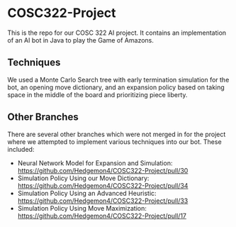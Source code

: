 # COSC322-Project

This is the repo for our COSC 322 AI project. It contains an implementation of an AI bot in Java to play the Game of Amazons. 

## Techniques

We used a Monte Carlo Search tree with early termination simulation for the bot, an opening move dictionary, and an expansion policy based on taking
space in the middle of the board and prioritizing piece liberty.

## Other Branches

There are several other branches which were not merged in for the project where we attempted to implement various techniques
into our bot. These included:

- Neural Network Model for Expansion and Simulation: https://github.com/Hedgemon4/COSC322-Project/pull/30
- Simulation Policy Using our Move Dictionary: https://github.com/Hedgemon4/COSC322-Project/pull/34
- Simulation Policy Using an Advanced Heuristic: https://github.com/Hedgemon4/COSC322-Project/pull/33
- Simulation Policy Using Move Maximization: https://github.com/Hedgemon4/COSC322-Project/pull/17
